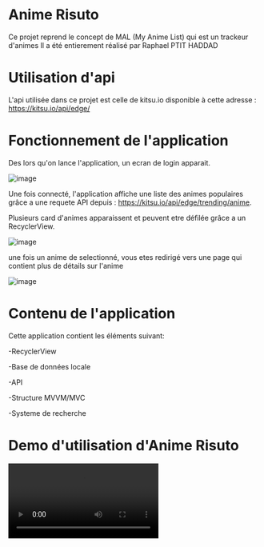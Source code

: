 # Anime Risuto

Ce projet reprend le concept de MAL (My Anime List) qui est un trackeur d'animes
Il a été entierement réalisé par Raphael PTIT HADDAD

# Utilisation d'api
L'api utilisée dans ce projet est celle de kitsu.io disponible à cette adresse : https://kitsu.io/api/edge/

# Fonctionnement de l'application

Des lors qu'on lance l'application, un ecran de login apparait.

![image](https://github.com/BankaiOnegai/Kotlin/blob/master/Capture/Login.PNG)

Une fois connecté, l'application affiche une liste des animes populaires grâce a une requete API depuis : https://kitsu.io/api/edge/trending/anime.

Plusieurs card d'animes apparaissent et peuvent etre défilée grâce a un RecyclerView.

![image](https://github.com/BankaiOnegai/Kotlin/blob/master/Capture/Accueil.PNG)

une fois un anime de selectionné, vous etes redirigé vers une page qui contient plus de détails sur l'anime

![image](https://github.com/BankaiOnegai/Kotlin/blob/master/Capture/Details.PNG)

# Contenu de l'application
Cette application contient les éléments suivant:

-RecyclerView

-Base de données locale

-API

-Structure MVVM/MVC

-Systeme de recherche

# Demo d'utilisation d'Anime Risuto

![mp4](https://github.com/BankaiOnegai/Kotlin/blob/master/Capture/record.mp4)
